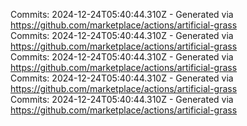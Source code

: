 Commits: 2024-12-24T05:40:44.310Z - Generated via https://github.com/marketplace/actions/artificial-grass
<br>
Commits: 2024-12-24T05:40:44.310Z - Generated via https://github.com/marketplace/actions/artificial-grass
<br>
Commits: 2024-12-24T05:40:44.310Z - Generated via https://github.com/marketplace/actions/artificial-grass
<br>
Commits: 2024-12-24T05:40:44.310Z - Generated via https://github.com/marketplace/actions/artificial-grass
<br>
Commits: 2024-12-24T05:40:44.310Z - Generated via https://github.com/marketplace/actions/artificial-grass
<br>
